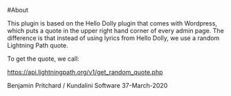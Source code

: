 #About

This plugin is based on the Hello Dolly plugin that comes with Wordpress, which puts a quote in the upper right hand corner of every admin page. The difference is that instead of using lyrics from Hello Dolly, we use a random Lightning Path quote. 

To get the quote, we call:

https://api.lightningpath.org/v1/get_random_quote.php

Benjamin Pritchard / Kundalini Software
37-March-2020


